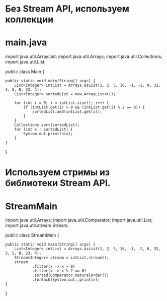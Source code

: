 # Без Stream API, используем коллекции
# main.java

import java.util.ArrayList;
import java.util.Arrays;
import java.util.Collections;
import java.util.List;

public class Main {

    public static void main(String[] args) {
        List<Integer> intList = Arrays.asList(1, 2, 5, 16, -1, -2, 0, 32, 3, 5, 8, 23, 4);
        List<Integer> sortedList = new ArrayList<>();

        for (int i = 0; i < intList.size(); i++) {
            if (intList.get(i) > 0 && (intList.get(i) % 2 == 0)) {
                sortedList.add(intList.get(i));
            }
        }
        Collections.sort(sortedList);
        for (int x : sortedList) {
            System.out.println(x);
        }
    }
}

# Используем стримы из библиотеки Stream API.
# StreamMain

import java.util.Arrays;
import java.util.Comparator;
import java.util.List;
import java.util.stream.Stream;

public class StreamMain {

    public static void main(String[] args) {
        List<Integer> intList = Arrays.asList(1, 2, 5, 16, -1, -2, 0, 32, 3, 5, 8, 23, 4);
        Stream<Integer> stream = intList.stream();
        stream
                .filter(x -> x > 0)
                .filter(x -> x % 2 == 0)
                .sorted(Comparator.naturalOrder())
                .forEach(System.out::println);
    }
}